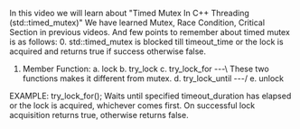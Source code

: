In this video we will learn about "Timed Mutex In C++ Threading (std::timed_mutex)"
We have learned Mutex, Race Condition, Critical Section in previous videos.
And few points to remember about timed mutex is as follows:
0. std::timed_mutex is blocked till timeout_time or the lock is acquired and returns true if success 
   otherwise false.
1. Member Function:
   a. lock 
   b. try_lock
   c. try_lock_for    ---\ These two functions makes it different from mutex.
   d. try_lock_until  ---/ 
   e. unlock

EXAMPLE: try_lock_for();
Waits until specified timeout_duration has elapsed or the lock is acquired, whichever comes first.
On successful lock acquisition returns true, otherwise returns false.